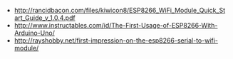 
* http://rancidbacon.com/files/kiwicon8/ESP8266_WiFi_Module_Quick_Start_Guide_v_1.0.4.pdf
* http://www.instructables.com/id/The-First-Usage-of-ESP8266-With-Arduino-Uno/
* http://rayshobby.net/first-impression-on-the-esp8266-serial-to-wifi-module/
